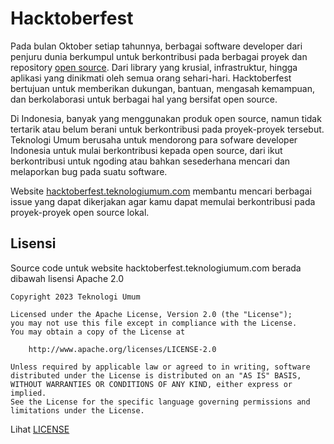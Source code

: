 # Hacktoberfest

Pada bulan Oktober setiap tahunnya, berbagai software developer dari penjuru dunia berkumpul
untuk berkontribusi pada berbagai proyek dan repository [open source](https://opensource.com/resources/what-open-source).
Dari library yang krusial, infrastruktur, hingga aplikasi yang dinikmati oleh semua orang
sehari-hari. Hacktoberfest bertujuan untuk memberikan dukungan, bantuan, mengasah kemampuan,
dan berkolaborasi untuk berbagai hal yang bersifat open source. 

Di Indonesia, banyak yang menggunakan produk open source, namun tidak tertarik atau belum
berani untuk berkontribusi pada proyek-proyek tersebut. Teknologi Umum berusaha untuk
mendorong para sofware developer Indonesia untuk mulai berkontribusi kepada open source,
dari ikut berkontribusi untuk ngoding atau bahkan sesederhana mencari dan melaporkan bug
pada suatu software.

Website [hacktoberfest.teknologiumum.com](https://hacktoberfest.teknologiumum.com)
membantu mencari berbagai issue yang dapat dikerjakan agar kamu dapat memulai berkontribusi
pada proyek-proyek open source lokal.

## Lisensi

Source code untuk website hacktoberfest.teknologiumum.com berada dibawah lisensi Apache 2.0

```
Copyright 2023 Teknologi Umum

Licensed under the Apache License, Version 2.0 (the "License");
you may not use this file except in compliance with the License.
You may obtain a copy of the License at

    http://www.apache.org/licenses/LICENSE-2.0

Unless required by applicable law or agreed to in writing, software
distributed under the License is distributed on an "AS IS" BASIS,
WITHOUT WARRANTIES OR CONDITIONS OF ANY KIND, either express or implied.
See the License for the specific language governing permissions and
limitations under the License.
```

Lihat [LICENSE](./LICENSE)